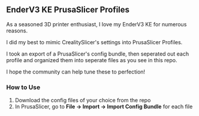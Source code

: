 ## EnderV3 KE PrusaSlicer Profiles
As a seasoned 3D printer enthusiast, I love my EnderV3 KE for numerous reasons.

I did my best to mimic CrealitySlicer's settings into PrusaSlicer Profiles. 

I took an export of a PrusaSlicer's config bundle, then seperated out each profile and organized them into seperate files as you see in this repo. 

I hope the community can help tune these to perfection!

### How to Use
1. Download the config files of your choice from the repo
2. In PrusaSlicer, go to **File -> Import -> Import Config Bundle** for each file
